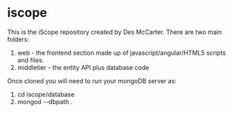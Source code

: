 # iscope

This is the iScope repository created by Des McCarter. There are two main folders:

1. web - the frontend section made up of javascript/angular/HTML5 scripts and files.
2. middletier - the entity API plus database code

Once cloned you will need to run your mongoDB server as:

1. cd iscope/database
2. mongod --dbpath .


